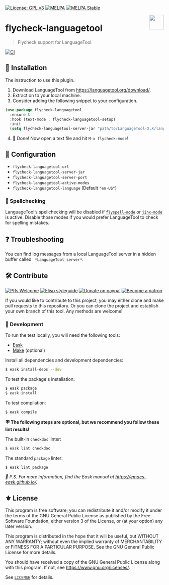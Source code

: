 [![License: GPL v3](https://img.shields.io/badge/License-GPL%20v3-blue.svg)](https://www.gnu.org/licenses/gpl-3.0)
[![MELPA](https://melpa.org/packages/flycheck-languagetool-badge.svg)](https://melpa.org/#/flycheck-languagetool)
[![MELPA Stable](https://stable.melpa.org/packages/flycheck-languagetool-badge.svg)](https://stable.melpa.org/#/flycheck-languagetool)

<img align="right" src="./etc/logo.png" with="153" height="46">

# flycheck-languagetool
> Flycheck support for LanguageTool.

[![CI](https://github.com/emacs-languagetool/flycheck-languagetool/actions/workflows/test.yml/badge.svg)](https://github.com/emacs-languagetool/flycheck-languagetool/actions/workflows/test.yml)

## 💾 Installation

The instruction to use this plugin.

1. Download LanguageTool from https://languagetool.org/download/.
2. Extract on to your local machine.
3. Consider adding the following snippet to your configuration.

```el
(use-package flycheck-languagetool
  :ensure t
  :hook (text-mode . flycheck-languagetool-setup)
  :init
  (setq flycheck-languagetool-server-jar "path/to/LanguageTool-X.X/languagetool-server.jar"))
```

4. :tada: Done! Now open a text file and hit `M-x flycheck-mode`!

## 🔧 Configuration

* `flycheck-languagetool-url`
* `flycheck-languagetool-server-jar`
* `flycheck-languagetool-server-port`
* `flycheck-languagetool-active-modes`
* `flycheck-languagetool-language` (Default `"en-US"`)

### 📖 Spellchecking

LanguageTool’s spellchecking will be disabled if
[`flyspell-mode`](https://www.gnu.org/software/emacs/manual/html_node/emacs/Spelling.html)
or [`jinx-mode`](https://github.com/minad/jinx) is active. Disable those
modes if you would prefer LanguageTool to check for spelling mistakes.

## ❓ Troubleshooting

You can find log messages from a local LanguageTool server in a hidden buffer called ` *LanguageTool server*`.

## 🛠️ Contribute

[![PRs Welcome](https://img.shields.io/badge/PRs-welcome-brightgreen.svg)](http://makeapullrequest.com)
[![Elisp styleguide](https://img.shields.io/badge/elisp-style%20guide-purple)](https://github.com/bbatsov/emacs-lisp-style-guide)
[![Donate on paypal](https://img.shields.io/badge/paypal-donate-1?logo=paypal&color=blue)](https://www.paypal.me/jcs090218)
[![Become a patron](https://img.shields.io/badge/patreon-become%20a%20patron-orange.svg?logo=patreon)](https://www.patreon.com/jcs090218)

If you would like to contribute to this project, you may either
clone and make pull requests to this repository. Or you can
clone the project and establish your own branch of this tool.
Any methods are welcome!

### 🔬 Development

To run the test locally, you will need the following tools:

- [Eask](https://emacs-eask.github.io/)
- [Make](https://www.gnu.org/software/make/) (optional)

Install all dependencies and development dependencies:

```sh
$ eask install-deps --dev
```

To test the package's installation:

```sh
$ eask package
$ eask install
```

To test compilation:

```sh
$ eask compile
```

**🪧 The following steps are optional, but we recommend you follow these lint results!**

The built-in `checkdoc` linter:

```sh
$ eask lint checkdoc
```

The standard `package` linter:

```sh
$ eask lint package
```

*📝 P.S. For more information, find the Eask manual at https://emacs-eask.github.io/.*

## ⚜️ License

This program is free software; you can redistribute it and/or modify
it under the terms of the GNU General Public License as published by
the Free Software Foundation, either version 3 of the License, or
(at your option) any later version.

This program is distributed in the hope that it will be useful,
but WITHOUT ANY WARRANTY; without even the implied warranty of
MERCHANTABILITY or FITNESS FOR A PARTICULAR PURPOSE.  See the
GNU General Public License for more details.

You should have received a copy of the GNU General Public License
along with this program.  If not, see <https://www.gnu.org/licenses/>.

See [`LICENSE`](./LICENSE.txt) for details.
